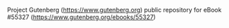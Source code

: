 Project Gutenberg (https://www.gutenberg.org) public repository for
eBook #55327 (https://www.gutenberg.org/ebooks/55327)
